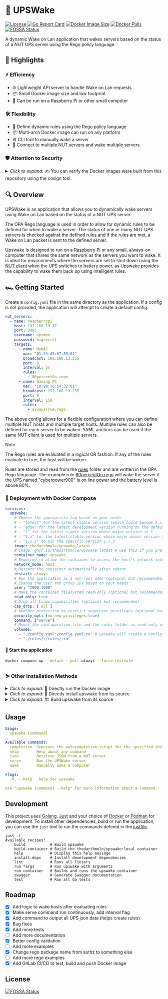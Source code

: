 # 🌟 UPSWake

[![License](https://img.shields.io/badge/License-MIT-blue.svg)](LICENSE)
[![Go Report Card](https://goreportcard.com/badge/github.com/TheDarthMole/UPSWake)](https://goreportcard.com/report/github.com/TheDarthMole/UPSWake)
[![Docker Image Size](https://img.shields.io/docker/image-size/thedarthmole/upswake/latest)](https://hub.docker.com/r/thedarthmole/upswake)
[![Docker Pulls](https://img.shields.io/docker/pulls/thedarthmole/upswake)](https://hub.docker.com/r/thedarthmole/upswake)
[![FOSSA Status](https://app.fossa.com/api/projects/git%2Bgithub.com%2FTheDarthMole%2Fupswake.svg?type=shield)](https://app.fossa.com/projects/git%2Bgithub.com%2FTheDarthMole%2Fupswake?ref=badge_shield)

A dynamic Wake on Lan application that wakes servers based on the status of a NUT UPS server using the Rego policy language.

## 📜 Highlights

### ⚡ Efficiency

- 🌐 Lightweight API server to handle Wake on Lan requests
- 📦 Small Docker image size and low footprint
- 🥧 Can be run on a Raspberry Pi or other small computer

### 🛠️ Flexibility

- 📝 Define dynamic rules using the Rego policy language
- 📦 Multi-arch Docker image can run on any platform
- ⚙️ CLI tool to manually wake a server
- 📡 Connect to multiple NUT servers and wake multiple servers

### 🛡️ Attention to Security

<details><summary><em>Click to expand:</em> ✍️ You can verify the Docker images were built from this repository using the cosign tool.</summary>


```bash
cosign verify thedarthmole/upswake:latest \
    --certificate-identity-regexp https://github.com/TheDarthMole/upswake/ \
    --certificate-oidc-issuer https://token.actions.githubusercontent.com
```

```bash
cosign verify ghcr.io/thedarthmole/upswake:latest \
    --certificate-identity-regexp https://github.com/TheDarthMole/upswake/ \
    --certificate-oidc-issuer https://token.actions.githubusercontent.com
```

> [!NOTE]
> This only proves that the Docker image is from this repository, assuming that no one hacks into GitHub or the repository. It does not prove that the code itself is secure.

</details>

## 🔍 Overview

UPSWake is an application that allows you to dynamically wake servers using Wake on Lan based on the status of 
a NUT UPS server.

The OPA Rego language is used in order to allow for dynamic rules to be defined for when to wake a server. 
The status of one or many NUT UPS servers is checked against the defined rules and if the rules are met, 
a Wake on Lan packet is sent to the defined server.

Upswake is designed to run on a [Raspberry Pi](https://www.raspberrypi.org/) or any small, always-on computer that
shares the same network as the servers you want to wake. 
It is ideal for environments where the servers are set to shut down using the [NUT client](https://technotim.live/posts/NUT-server-guide/) 
when the UPS switches to battery power, as Upswake provides the capability to wake them back up using intelligent rules.

## 🏎️ Getting Started

Create a `config.yaml` file in the same directory as the application.
If a config is not provided, the application will attempt to create a default config.

```yaml
nut_servers:
  - name: raspberrypi
    host: 192.168.13.37
    port: 3493
    username: upsmon
    password: bigsecret
    targets:
      - name: MyNAS
        mac: "01:23:45:67:89:01"
        broadcast: 192.168.13.255
        port: 9
        interval: 5s
        rules:
          - 80percentOn.rego
      - name: Gaming PC
        mac: "10:98:76:54:32:01"
        broadcast: 192.168.13.255
        port: 9
        interval: 15m
        rules:
          - alwaysTrue.rego
```

The above config allows for a flexible configuration where you can define multiple NUT hosts and multiple target hosts. 
Multiple rules can also be defined for each server to be woken.
YAML anchors can be used if the same NUT client is used for multiple servers.

> [!NOTE] 
> The Rego rules are evaluated in a logical OR fashion. If any of the rules evaluate to true, the host will be woken.

Rules are stored and read from the [rules](rules) folder and are written in the OPA Rego language. 
The example rule [80percentOn.rego](./rules/80percentOn.rego) will wake the server if the UPS named "cyberpower900" is 
on line power and the battery level is above 80%.

### 🐋 Deployment with Docker Compose

```yaml
services:
  upswake:
    # Choose the appropriate tag based on your need:
    # - "latest" for the latest stable version (which could become 2.x.y in the future and break things)
    # - "edge" for the latest development version running on the default branch
    # - "1" for the latest stable version whose major version is 1
    # - "1.x" for the latest stable version whose major.minor version is 1.x
    # - "1.x.y" to pin the specific version 1.x.y
    image: thedarthmole/upswake:latest
    # image: ghcr.io/thedarthmole/upswake:latest # Use this if you prefer the GitHub Container Registry
    container_name: upswake
    # Required to allow the container to access the host's network interface to send Wake-on-LAN packets
    network_mode: host
    # Restart the container automatically after reboot
    restart: always
    # Run the application as a non-root user (optional but recommended)
    # Change the user and group IDs based on your needs
    user: "1000:1000"
    # Make the container filesystem read-only (optional but recommended)
    read_only: true
    # Drop all Linux capabilities (optional but recommended)
    cap_drop: [ all ]
    # Another protection to restrict superuser privileges (optional but recommended)
    security_opt: [no-new-privileges:true]
    command: ["serve"]
    # Mount the configuration file and the rules folder as read-only volumes
    volumes:
      - "./config.yaml:/config.yaml:ro" # upswake will create a config if one doesn't exist, you may want to remove the ':ro' in that case
      - "./rules/:/rules/:ro"
```

#### 🚀 Start the application

```bash
docker compose up --detach --pull always --force-recreate
````

### ⛷️ Other Installation Methods

<details><summary><em>Click to expand:</em> 🐋 Directly run the Docker image</summary>

```bash
docker run \
  --network host \
  -v ${PWD}/config.yaml:/config.yaml:ro \
  -v ${PWD}/rules:/rules/:ro \
  --name upswake \
  thedarthmole/upswake:latest
```

> Note: The `--network host` flag is required to allow the container to access the host's network interface to send Wake-on-LAN packets.

</details>

<details><summary><em>Click to expand:</em> 🧬 Directly install upswake from its source</summary>

You need the [Go tool](https://golang.org/doc/install) to run upswake from its source.

```bash
go install github.com/TheDarthMole/UPSWake/cmd/upswake@latest
```

</details>

<details><summary><em>Click to expand:</em> 🏗️ Build upswake from its source</summary>

You need the [Go tool](https://golang.org/doc/install) to build upswake from its source.

```bash
git clone git@github.com:TheDarthMole/upswake.git
cd upswake
go build -o upswake ./cmd/upswake
```

</details>

## Usage

```yaml
Usage:
  upswake [command]

Available Commands:
  completion  Generate the autocompletion script for the specified shell
  help        Help about any command
  json        Retrieve JSON from a NUT server
  serve       Run the UPSWake server
  wake        Manually wake a computer

Flags:
  -h, --help   help for upswake

Use "upswake [command] --help" for more information about a command.
```
## Development

This project uses [Golang](https://go.dev/), [Just](https://github.com/casey/just) and your choice of [Docker](https://www.docker.com/) or [Podman](https://podman.io/) for development.
To install other dependencies, build or run the application, you can use the `just` tool to run the commands defined in 
the [justfile](justfile).

```
just -l
Available recipes:
    build           # Build upswake
    build-container # Build the thedarthmole/upswake:local container
    help            # Display this help message
    install-deps    # Install development dependencies
    lint            # Runs all linters
    run *args       # Run upswake with arguments
    run-container   # Builds and runs the upswake container
    swagger         # Generate Swagger documentation
    test            # Run all Go tests
```


## Roadmap

- [x] Add logic to wake hosts after evaluating rules
- [x] Make serve command run continuously, add interval flag
- [x] Add command to output all UPS json data (helps create rules)
- [x] Bug fixes
- [x] Add more tests
- [ ] Add more documentation
- [x] Better config validation
- [ ] Add more examples
- [x] Change rego package name from authz to something else
- [ ] Add more rego examples
- [x] Add GitLab CI/CD to test, build and push Docker image

## License
[![FOSSA Status](https://app.fossa.com/api/projects/git%2Bgithub.com%2FTheDarthMole%2Fupswake.svg?type=large)](https://app.fossa.com/projects/git%2Bgithub.com%2FTheDarthMole%2Fupswake?ref=badge_large)
